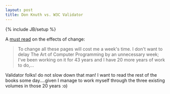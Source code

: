 ```yaml
---
layout: post
title: Don Knuth vs. W3C Validator
---
```

{% include JB/setup %}

A [must read](http://lists.w3.org/Archives/Public/www-validator/2005Sep/0052.html) on the effects of change:





> To change all these pages will cost me a week's time. I don't want to delay The Art of Computer Programming by an unnecessary week; I've been working on it for 43 years and I have 20 more years of work to do,...




Validator folks! do not slow down that man! I want to read the rest of the books some day....given I manage to work myself through the three existing volumes in those 20 years :o)
